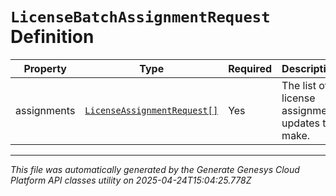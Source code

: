 # `LicenseBatchAssignmentRequest` Definition

| Property | Type | Required | Description |
|----------|------|----------|-------------|
| assignments | [`LicenseAssignmentRequest[]`](licenseassignmentrequest-definition.md) | Yes | The list of license assignment updates to make. |

---

*This file was automatically generated by the Generate Genesys Cloud Platform API classes utility on 2025-04-24T15:04:25.778Z*